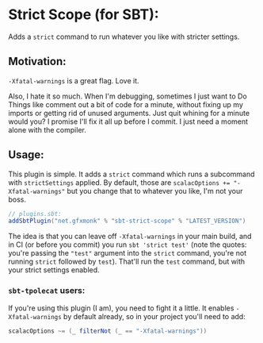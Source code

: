 # Strict Scope (for SBT):

Adds a `strict` command to run whatever you like with stricter settings.

## Motivation:

`-Xfatal-warnings` is a great flag. Love it.

Also, I hate it so much. When I'm debugging, sometimes I just want to Do Things like comment out a bit of code for a minute, without fixing up my imports or getting rid of unused arguments. Just quit whining for a minute would you? I promise I'll fix it all up before I commit. I just need a moment alone with the compiler.

## Usage:

This plugin is simple. It adds a `strict` command which runs a subcommand with `strictSettings` applied. By default, those are `scalacOptions += "-Xfatal-warnings"` but you change that to whatever you like, I'm not your boss.

```scala
// plugins.sbt:
addSbtPlugin("net.gfxmonk" % "sbt-strict-scope" % "LATEST_VERSION")
```

The idea is that you can leave off `-Xfatal-warnings` in your main build, and in CI (or before you commit) you run `sbt 'strict test'` (note the quotes: you're passing the `"test"` argument into the `strict` command, you're not running `strict` followed by `test`). That'll run the `test` command, but with your strict settings enabled.

### `sbt-tpolecat` users:

If you're using this plugin (I am), you need to fight it a little. It enables `-Xfatal-warnings` by default already, so in your project you'll need to add:

```scala
scalacOptions ~= (_ filterNot (_ == "-Xfatal-warnings"))
```
